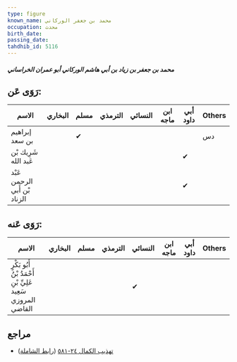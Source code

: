 ```yaml
---
type: figure
known_name: محمد بن جعفر الوركاني
occupation: محدث
birth_date:
passing_date:
tahdhib_id: 5116
---
```

##### محمد بن جعفر بن زياد بن أبي هاشم الوركاني أبو عمران الخراساني

## رَوَى عَن:
| الاسم                        | البخاري | مسلم | الترمذي | النسائي | ابن ماجه | أبي داود | Others |
| ---------------------------- | ------- | ---- | ------- | ------- | -------- | -------- | ------ |
| إبراهيم بن سعد               |         | ✔    |         |         |          |          | دس     |
| شَرِيك بْن عَبد الله         |         |      |         |         |          | ✔        |        |
| عَبْد الرحمن بْن أَبي الزناد |         |      |         |         |          | ✔        |        |
## رَوَى عَنه:
| الاسم                                                         | البخاري | مسلم | الترمذي | النسائي | ابن ماجه | أبي داود | Others |
| ------------------------------------------------------------- | ------- | ---- | ------- | ------- | -------- | -------- | ------ |
| أَبُو بَكْرٍ أَحْمَدُ بْنُ عَلِيِّ بْنِ سَعِيد المروزي القاضي |         |      |         | ✔       |          |          |        |
## مراجع
- [تهذيب الكمال ٢٤-٥٨١](obsidian://open?vault=Tahdhib-al-Kamal&file=Figures/٥١١٦-محمد%20بن%20جعفر%20بن%20زياد%20بن%20أبي%20هاشم%20الوركاني%20أبو%20عمران%20الخراساني) ([رابط الشاملة](https://shamela.ws/book/3722/13093))